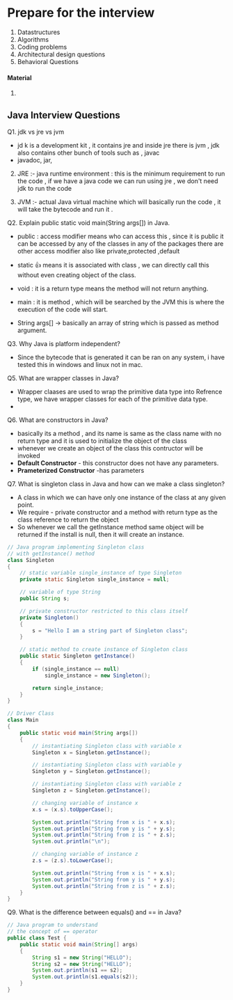 # Prepare for the interview 


1. Datastructures
2. Algorithms
3. Coding problems
4. Architectural design questions
5. Behavioral Questions



#### Material
1. [](https://github.com/sandeepnegi1996/coding-interview-university)


## Java Interview Questions 

Q1. jdk vs jre vs jvm
- jd k is a development kit , it contains jre and inside jre there is jvm , jdk also contains other bunch of tools such as , javac
- javadoc, jar,

2. JRE :- java runtime environment : this is the minimum requirement to run the code , if we have a java code we can run using jre , we don't need 
  jdk to run the code
  
3. JVM :- actual Java virtual machine which will basically run the code , it will take the bytecode and run it .

Q2. Explain public static void main(String args[]) in Java.

- public : access modifier means who can access this , since it is public it can be accessed by any of the classes in any of the packages there are other access modifier also like private,protected ,default

- static  👍 means it is associated with class , we can directly call this without even creating object of the class.
- void : it is a return type means the method will not return anything.
- main : it is method , which will be searched by the JVM this is where the execution of the code will start.
- String args[] -> basically an array of string which is passed as method argument.

Q3. Why Java is platform independent?
- Since the bytecode that is generated it can be ran on any system, i have tested this in windows and linux not in mac.


Q5. What are wrapper classes in Java?
- Wrapper claases are used to wrap the primitive data type into Refrence type, we have wrapper classes for each of the primitive data type.
- 
Q6. What are constructors in Java?
- basically its a method , and its name is same as the class name with no return type and it is used to initialize the object of the class
- whenever we create an object of the class this contructor will be invoked
- **Default Constructor** - this constructor does not have any parameters.
- **Prameterized Constructor** -has parameters

Q7. What is singleton class in Java and how can we make a class singleton?
- A class in which we can have only one instance of the class at any given point.
- We require - private constructor and a method with return type as the class reference to return the object
- So whenever we call the getInstance method same object will be returned if the install is null, then it will create an instance.


```java
// Java program implementing Singleton class
// with getInstance() method
class Singleton
{
	// static variable single_instance of type Singleton
	private static Singleton single_instance = null;

	// variable of type String
	public String s;

	// private constructor restricted to this class itself
	private Singleton()
	{
		s = "Hello I am a string part of Singleton class";
	}

	// static method to create instance of Singleton class
	public static Singleton getInstance()
	{
		if (single_instance == null)
			single_instance = new Singleton();

		return single_instance;
	}
}

// Driver Class
class Main
{
	public static void main(String args[])
	{
		// instantiating Singleton class with variable x
		Singleton x = Singleton.getInstance();

		// instantiating Singleton class with variable y
		Singleton y = Singleton.getInstance();

		// instantiating Singleton class with variable z
		Singleton z = Singleton.getInstance();

		// changing variable of instance x
		x.s = (x.s).toUpperCase();

		System.out.println("String from x is " + x.s);
		System.out.println("String from y is " + y.s);
		System.out.println("String from z is " + z.s);
		System.out.println("\n");

		// changing variable of instance z
		z.s = (z.s).toLowerCase();

		System.out.println("String from x is " + x.s);
		System.out.println("String from y is " + y.s);
		System.out.println("String from z is " + z.s);
	}
}


```
Q9. What is the difference between equals() and == in Java?

```java
// Java program to understand 
// the concept of == operator
public class Test {
    public static void main(String[] args)
    {
        String s1 = new String("HELLO");
        String s2 = new String("HELLO");
        System.out.println(s1 == s2);
        System.out.println(s1.equals(s2));
    }
}
```








